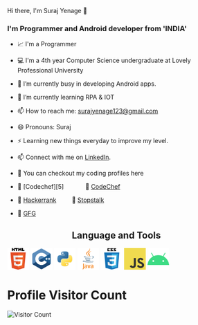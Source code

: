  Hi there, I'm Suraj Yenage 👋
 
 <h3>I'm  Programmer and Android developer from 'INDIA'</h3>
 
- 📈 I'm a Programmer
- 💻 I'm a 4th year Computer Science undergraduate at Lovely Professional University
- 🔭 I’m currently busy in developing Android apps.
- 🌱 I’m currently learning RPA & IOT
- 📫 How to reach me: surajyenage123@gmail.com
- 😄 Pronouns: Suraj
- ⚡ Learning new things everyday to improve my level.

- 📫 Connect with me on [LinkedIn][3].
- :gem: You can checkout my coding profiles here
- :beginner: [Codechef][5]    &ensp; &ensp; &ensp;  :beginner: [CodeChef][6] 
- :beginner: [Hackerrank][7]  &ensp; &ensp;  :beginner: [Stopstalk][8] 
- :beginner: [GFG][9]   &ensp; &ensp; &ensp; &ensp; &ensp;&ensp;&ensp; 

<h2 align='center'>Language and Tools</h2>
<p>
<img height="50" width="50" src="https://raw.githubusercontent.com/github/explore/80688e429a7d4ef2fca1e82350fe8e3517d3494d/topics/html/html.png" />
<img height="50" width="50" src="https://raw.githubusercontent.com/github/explore/80688e429a7d4ef2fca1e82350fe8e3517d3494d/topics/cpp/cpp.png"/>
 <img height="50" width="50" src="https://raw.githubusercontent.com/github/explore/80688e429a7d4ef2fca1e82350fe8e3517d3494d/topics/python/python.png"/>
 <img height="50" width="50" src="https://raw.githubusercontent.com/github/explore/80688e429a7d4ef2fca1e82350fe8e3517d3494d/topics/java/java.png"/>
 <img height="50" width="50" src="https://raw.githubusercontent.com/github/explore/80688e429a7d4ef2fca1e82350fe8e3517d3494d/topics/css/css.png"/>
 <img height="50" width="50" src="https://raw.githubusercontent.com/github/explore/80688e429a7d4ef2fca1e82350fe8e3517d3494d/topics/javascript/javascript.png"/>
  <img height="50" width="50" src="https://raw.githubusercontent.com/github/explore/80688e429a7d4ef2fca1e82350fe8e3517d3494d/topics/android/android.png"/>
</p>

[1]: https://twitter.com/SurajYenage
[3]: https://www.linkedin.com/in/surajyenage46/
[6]: https://www.codechef.com/users/arceus_46
[7]: https://www.hackerrank.com/__arceus__?hr_r=1
[8]: https://www.stopstalk.com/user/profile/arceus
[9]: https://auth.geeksforgeeks.org/user/yenage11807774/practice/
#                                                            Profile Visitor Count
![Visitor Count](https://profile-counter.glitch.me/{SurajYenage46}/count.svg)
